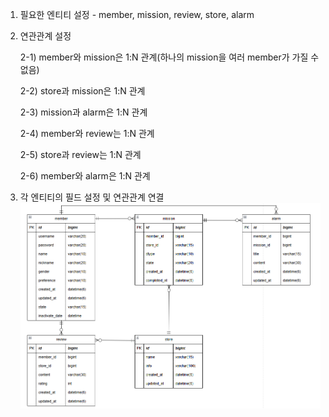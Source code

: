 1. 필요한 엔티티 설정 - member, mission, review, store, alarm
2. 연관관계 설정

   2-1) member와 mission은 1:N 관계(하나의 mission을 여러 member가 가질 수 없음)

   2-2) store과 mission은 1:N 관계

   2-3) mission과 alarm은 1:N 관계

   2-4) member와 review는 1:N 관계

   2-5) store과 review는 1:N 관계

   2-6) member와 alarm은 1:N 관계

3. 각 엔티티의 필드 설정 및 연관관계 연결
![미션](미션.png)